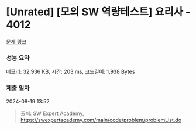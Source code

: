 # [Unrated] [모의 SW 역량테스트] 요리사 - 4012 

[문제 링크](https://swexpertacademy.com/main/code/problem/problemDetail.do?contestProbId=AWIeUtVakTMDFAVH) 

### 성능 요약

메모리: 32,936 KB, 시간: 203 ms, 코드길이: 1,938 Bytes

### 제출 일자

2024-08-19 13:52



> 출처: SW Expert Academy, https://swexpertacademy.com/main/code/problem/problemList.do